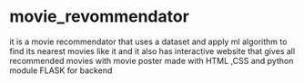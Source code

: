 # movie_revommendator
it is a movie recommendator that uses a dataset and apply ml algorithm to find its nearest movies like it  and it also  has interactive website that gives all recommended movies with movie  poster  made with HTML ,CSS and python module FLASK for backend
